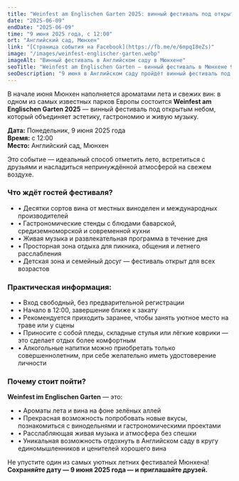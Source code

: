 ```yaml
---
title: "Weinfest am Englischen Garten 2025: винный фестиваль под открытым небом в сердце Мюнхена"
date: "2025-06-09"
endDate: "2025-06-09"
time: "9 июня 2025 года, с 12:00"
ort: "Английский сад, Мюнхен"
link: "[Страница события на Facebook](https://fb.me/e/6mpqI8eZs)"
image: "/images/weinfest-englischer-garten.webp"
imageAlt: "Винный фестиваль в Английском саду в Мюнхене"
seoTitle: "Weinfest am Englischen Garten – винный фестиваль в Мюнхене 9 июня 2025"
seoDescription: "9 июня в Английском саду пройдёт винный фестиваль под открытым небом: десятки вин, гастрономия, живая музыка и летняя атмосфера. Вход свободный!"
---
```


В начале июня Мюнхен наполняется ароматами лета и свежих вин: в одном из самых известных парков Европы состоится **Weinfest am Englischen Garten 2025** — винный фестиваль под открытым небом, который объединяет эстетику, гастрономию и живую музыку.  

**Дата:** Понедельник, 9 июня 2025 года  
**Время:** с 12:00  
**Место:** Английский сад, Мюнхен

Это событие — идеальный способ отметить лето, встретиться с друзьями и насладиться непринуждённой атмосферой на свежем воздухе.

### Что ждёт гостей фестиваля?

- • Десятки сортов вина от местных виноделен и международных производителей  
- • Гастрономические стенды с блюдами баварской, средиземноморской и современной кухни  
- • Живая музыка и развлекательная программа в течение дня  
- • Просторная зона отдыха для пикника, общения и летнего расслабления  
- • Детская зона и семейный досуг — фестиваль открыт для всех возрастов

### Практическая информация:

- • Вход свободный, без предварительной регистрации  
- • Начало в 12:00, завершение ближе к закату  
- • Рекомендуется приходить заранее, чтобы занять уютное место на траве или у сцены  
- • Приносите с собой пледы, складные стулья или лёгкие коврики — это сделает отдых более комфортным  
- • Алкогольные напитки можно приобретать только совершеннолетним, при себе желательно иметь удостоверение личности

### Почему стоит пойти?

**Weinfest im Englischen Garten** — это:

- • Ароматы лета и вина на фоне зелёных аллей  
- • Прекрасная возможность попробовать новые вкусы, познакомиться с винодельнями и гастрономическими проектами  
- • Расслабляющая живая музыка и атмосфера без спешки  
- • Уникальная возможность отдохнуть в Английском саду в кругу единомышленников и ценителей хорошего вина

Не упустите один из самых уютных летних фестивалей Мюнхена!  
**Сохраняйте дату — 9 июня 2025 года — и приглашайте друзей.**  
